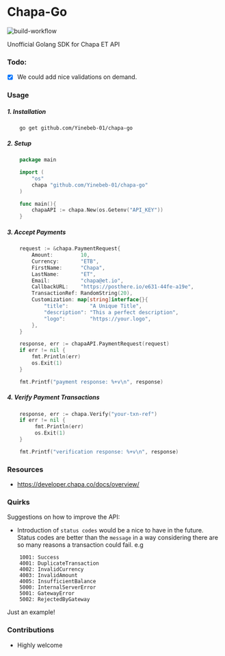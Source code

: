 # Chapa-Go
![build-workflow](https://github.com/Yinebeb-01/chapa-go/actions/workflows/test.yml/badge.svg)

Unofficial Golang SDK for Chapa ET API

### Todo:
- [x] We could add nice validations on demand.


### Usage
##### 1. Installation
```
    go get github.com/Yinebeb-01/chapa-go
```

##### 2. Setup

```go
    package main

    import (
        "os"
        chapa "github.com/Yinebeb-01/chapa-go"
    )

    func main(){
        chapaAPI := chapa.New(os.Getenv("API_KEY"))
    }
```

##### 3. Accept Payments
```go
    request := &chapa.PaymentRequest{
        Amount:         10,
        Currency:       "ETB",
        FirstName:      "Chapa",
        LastName:       "ET",
        Email:          "chapa@et.io",
        CallbackURL:    "https://posthere.io/e631-44fe-a19e",
        TransactionRef: RandomString(20),
        Customization: map[string]interface{}{
            "title":       "A Unique Title",
            "description": "This a perfect description",
            "logo":        "https://your.logo",
        },
    }

    response, err := chapaAPI.PaymentRequest(request)
    if err != nil {
        fmt.Println(err)
        os.Exit(1)
    }

    fmt.Printf("payment response: %+v\n", response)
```

##### 4. Verify Payment Transactions
```go
    response, err := chapa.Verify("your-txn-ref")
    if err != nil {
         fmt.Println(err)
         os.Exit(1)
    }

    fmt.Printf("verification response: %+v\n", response)
```

### Resources
- https://developer.chapa.co/docs/overview/

### Quirks
Suggestions on how to improve the API:
- Introduction of `status codes` would be a nice to have in the future. Status codes are better than the `message` in a way considering there are so many reasons a transaction could fail.
e.g 
```shell
    1001: Success
    4001: DuplicateTransaction
    4002: InvalidCurrency
    4003: InvalidAmount 
    4005: InsufficientBalance  
    5000: InternalServerError
    5001: GatewayError
    5002: RejectedByGateway
```
Just an example!
### Contributions
- Highly welcome
